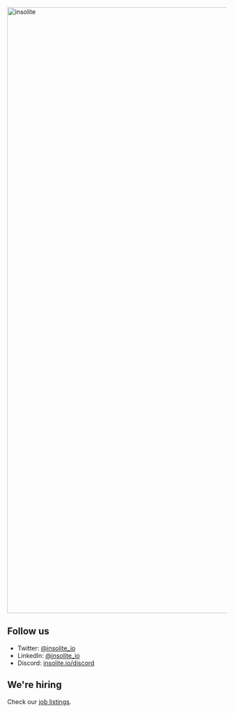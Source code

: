 <img width="1391" alt="insolite" src="https://user-images.githubusercontent.com/59066341/218318745-e0a0f4f9-49bc-4c5a-9e08-c04abad5c1b3.png">

## Follow us
- Twitter:   [@insolite_io](https://twitter.com/insolite_io)
- LinkedIn:  [@insolite_io](https://www.linkedin.com/company/insoliteio)
- Discord:   [insolite.io/discord](https://insolite.io/discord)

## We're hiring
Check our [job listings](insolite.io/discord).
